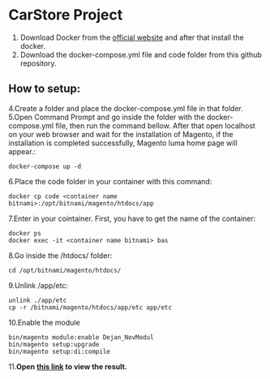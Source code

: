 # CarStore Project

1. Download Docker from the [official website](https://www.docker.com) and after that install the docker.
3. Download the docker-compose.yml file and code folder from this github repository.

## How to setup: 
4.Create a folder and place the docker-compose.yml file in that folder.
5.Open Command Prompt and go inside the folder with the docker-compose.yml file, then run the command bellow. After that open localhost on your web browser and wait for the installation of Magento, if the installation is completed successfully, Magento luma home page will appear.:
```
docker-compose up -d
```
6.Place the code folder in your container with this command: 
```
docker cp code <container name bitnami>:/opt/bitnami/magento/htdocs/app
```
7.Enter in your cointainer. First, you have to get the name of the container: 
```
docker ps
docker exec -it <container name bitnami> bas
```
8.Go inside the /htdocs/ folder:
```
cd /opt/bitnami/magento/htdocs/
```
9.Unlink /app/etc:
```
unlink ./app/etc
cp -r /bitnami/magento/htdocs/app/etc app/etc
```
10.Enable the module
```
bin/magento module:enable Dejan_NovModul
bin/magento setup:upgrade
bin/magento setup:di:compile
```
11.**Open [this link](http://localhost/dejan/index/index/) to view the result.**

